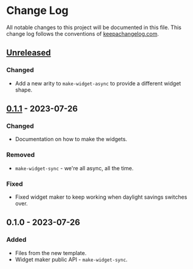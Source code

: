# Change Log
All notable changes to this project will be documented in this file. This change log follows the conventions of [keepachangelog.com](http://keepachangelog.com/).

## [Unreleased]
### Changed
- Add a new arity to `make-widget-async` to provide a different widget shape.

## [0.1.1] - 2023-07-26
### Changed
- Documentation on how to make the widgets.

### Removed
- `make-widget-sync` - we're all async, all the time.

### Fixed
- Fixed widget maker to keep working when daylight savings switches over.

## 0.1.0 - 2023-07-26
### Added
- Files from the new template.
- Widget maker public API - `make-widget-sync`.

[Unreleased]: https://sourcehost.site/your-name/matchmaking/compare/0.1.1...HEAD
[0.1.1]: https://sourcehost.site/your-name/matchmaking/compare/0.1.0...0.1.1
